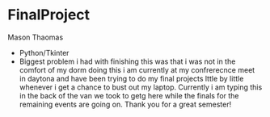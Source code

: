 # FinalProject
Mason Thaomas
- Python/Tkinter
- Biggest problem i had with finishing this was that i was not in the comfort of my dorm doing this i am currently at my confrerecnce meet in daytona and have been trying to do my final projects lttle by little whenever i get a chance to bust out my laptop. Currently i am typing this in the back of the van we took to getg here while the finals for the remaining events are going on. Thank you for a great semester!
